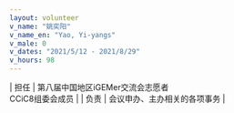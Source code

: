 ```yaml
---
layout: volunteer
v_name: "姚奕阳"
v_name_en: "Yao, Yi-yangs"
v_male: 0
v_dates: "2021/5/12 - 2021/8/29"
v_hours: 98
---
```



| 担任 | 第八届中国地区iGEMer交流会志愿者<br/>CCiC8组委会成员 |
| 负责 | 会议申办、主办相关的各项事务 |